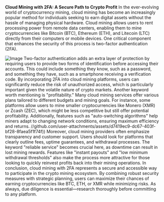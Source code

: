**Cloud Mining with 2FA: A Secure Path to Crypto Profit**
In the ever-evolving world of cryptocurrency mining, cloud mining has become an increasingly popular method for individuals seeking to earn digital assets without the hassle of managing physical hardware. Cloud mining allows users to rent processing power from remote data centers, enabling them to mine cryptocurrencies like Bitcoin (BTC), Ethereum (ETH), and Litecoin (LTC) directly from their computers or mobile devices. One critical component that enhances the security of this process is two-factor authentication (2FA). 

![Image](https://github.com/user-attachments/assets/4a25d116-2220-4385-b08e-f287af8fcbc4)
Two-factor authentication adds an extra layer of protection by requiring users to provide two forms of identification before accessing their accounts. This could include something they know, such as a password, and something they have, such as a smartphone receiving a verification code. By incorporating 2FA into cloud mining platforms, users can significantly reduce the risk of unauthorized access, which is particularly important given the volatile nature of crypto markets.
Another keyword worth mentioning is "profitability." Many cloud mining services offer various plans tailored to different budgets and mining goals. For instance, some platforms allow users to mine smaller cryptocurrencies like Monero (XMR) or Zcash (ZEC), which might be less competitive but still offer potential profitability. Additionally, features such as "auto-switching algorithms" help miners adapt to changing network conditions, ensuring maximum efficiency and returns.
 //github.com/user-attachments/assets/d7419ec9-dc67-403f-bf28-8faea5f1f74f))
Moreover, cloud mining providers often emphasize transparency and customer support. Users should look for platforms that clearly outline fees, uptime guarantees, and withdrawal processes. The keyword "reliable service" becomes crucial here, as downtime can result in lost mining rewards. Features like "instant payouts" and "low minimum withdrawal thresholds" also make the process more attractive for those looking to quickly reinvest profits back into their mining operations.
In conclusion, cloud mining with 2FA represents a secure and accessible way to participate in the crypto mining ecosystem. By combining robust security measures with strategic planning, users can maximize their chances of earning cryptocurrencies like BTC, ETH, or XMR while minimizing risks. As always, due diligence is essential—research thoroughly before committing to any platform.
